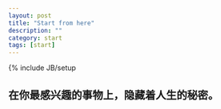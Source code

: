 ```yaml
---
layout: post
title: "Start from here"
description: ""
category: start
tags: [start]
---
```

{% include JB/setup 

## 在你最感兴趣的事物上，隐藏着人生的秘密。

<!--
##仪式开始
	因为接下来一年，我比较空闲，所以我想在这里记录一下学习的过程以及平常遇到的有趣的事。

####宣言
	在你最感兴趣的事物上，隐藏着人生的秘密。

####打算
	暂时没用很详细的计划，虽然想做的事很多。不过大部分关于计算机的，这是可以确定的。

####说明
	我没用开通评论功能，只是想把这里当做自己记录东西的地方。
	如果你有什么建议想告诉我，可以发邮件给我。
-->